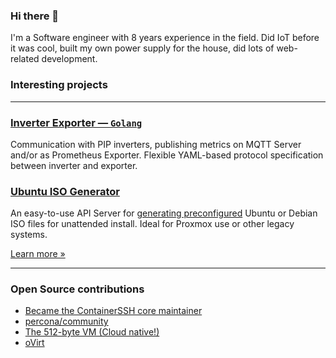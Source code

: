 ### Hi there 👋

I'm a Software engineer with 8 years experience in the field. Did IoT before it was cool, built my own power supply for the house, did lots of web-related development.

### Interesting projects

---

### [Inverter Exporter — `Golang`](https://github.com/bencurio/inverter_exporter)

Communication with PIP inverters, publishing metrics on MQTT Server and/or as Prometheus Exporter. Flexible YAML-based protocol specification between inverter and exporter.

### [Ubuntu ISO Generator](https://github.com/bencurio/ubuntu-isogen-apiserver)

An easy-to-use API Server for [generating preconfigured](https://github.com/bencurio/ubuntu-isogen-cli/blob/main/example/template.yaml) Ubuntu or Debian ISO files for unattended install. Ideal for Proxmox use or other legacy systems.

[Learn more &raquo;](https://github.com/bencurio/ubuntu-isogen-apiserver)

---

### Open Source contributions

- [Became the ContainerSSH core maintainer](https://containerssh.io/)
- [percona/community](https://github.com/percona/community)
- [The 512-byte VM (Cloud native!)](https://github.com/ovirt/512-byte-vm)
- [oVirt](https://github.com/oVirt)
